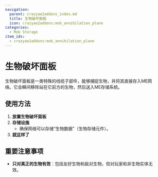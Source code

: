 ```yaml
---
navigation:
  parent: crazyae2addons_index.md
  title: 生物破坏面板
  icon: crazyae2addons:mob_annihilation_plane
categories:
  - Mob Storage
item_ids:
  - crazyae2addons:mob_annihilation_plane
---
```

# 生物破坏面板

生物破坏面板是一类特殊的线缆子部件，能够捕捉生物，并将其直接存入ME网络。它会瞬间移除站在它前方的生物，然后送入ME存储系统。

## 使用方法

1. **放置生物破坏面板**
2. **存储设施**
    - 确保网络可以存储“生物数据”（生物存储元件）。
3. **就这样了**

## 重要注意事项

- **只对真正的生物有效**：包括友好生物和敌对生物，但对玩家和非生物实体无效。